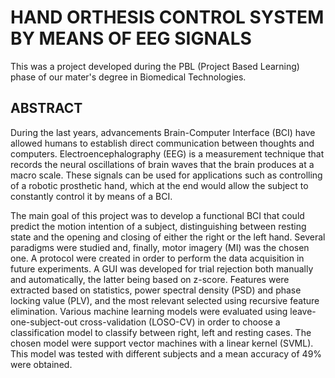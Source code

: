 # HAND ORTHESIS CONTROL SYSTEM BY MEANS OF EEG SIGNALS

This was a project developed during the PBL (Project Based Learning) phase of our mater's degree in Biomedical Technologies.

## ABSTRACT
During the last years, advancements Brain-Computer Interface (BCI) have allowed
humans to establish direct communication between thoughts and computers.
Electroencephalography (EEG) is a measurement technique that records the neural
oscillations of brain waves that the brain produces at a macro scale. These signals can
be used for applications such as controlling of a robotic prosthetic hand, which at the end
would allow the subject to constantly control it by means of a BCI.

The main goal of this project was to develop a functional BCI that could predict the
motion intention of a subject, distinguishing between resting state and the opening and
closing of either the right or the left hand. Several paradigms were studied and,
finally, motor imagery (MI) was the chosen one. A protocol were created in
order to perform the data acquisition in future experiments. A GUI was developed
for trial rejection both manually and automatically, the latter being based on z-score.
Features were extracted based on statistics, power spectral density (PSD) and phase locking
value (PLV), and the most relevant selected using recursive feature elimination. Various
machine learning models were evaluated using leave-one-subject-out cross-validation
(LOSO-CV) in order to choose a classification model to classify between right, left and
resting cases. The chosen model were support vector machines with a linear kernel
(SVML). This model was tested with different subjects and a mean accuracy of 49%
were obtained.
